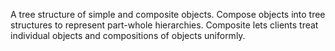 A tree structure of simple and composite objects. Compose objects into tree structures to represent part-whole hierarchies. Composite lets clients treat individual objects and compositions of objects uniformly.
